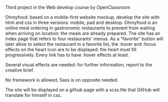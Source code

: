 Third project in the Web develop course by OpenClassroom

Ohmyfood: based on a mobile-first website mockup, develop the site with html and css in three versions: mobile, pad and desktop. Ohmyfood is an online meal ordering in gastronomic restaurants to prevent from waiting when arriving on location: the meals are already prepared.
The site has an index page that refers to four restaurants' menus.
As a "favorite" button will later allow to select the restaurant in a favorite list, the :hover and :focus effects on the heart icon are to be displayed: the heart must fill progressively.
Every link has to have :hover effects at least.

Several visual effects are needed: for further information, report to the creative brief.

No framework is allowed, Sass is on opposite needed.

The site will be displayed on a github page with a scss.file that GitHub will translate for himself in css.


